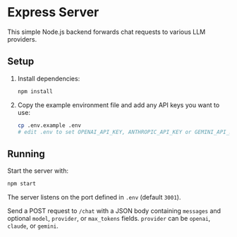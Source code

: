 # Express Server

This simple Node.js backend forwards chat requests to various LLM providers.

## Setup

1. Install dependencies:
   ```bash
   npm install
   ```
2. Copy the example environment file and add any API keys you want to use:
   ```bash
   cp .env.example .env
   # edit .env to set OPENAI_API_KEY, ANTHROPIC_API_KEY or GEMINI_API_KEY
   ```

## Running

Start the server with:
```bash
npm start
```
The server listens on the port defined in `.env` (default `3001`).

Send a POST request to `/chat` with a JSON body containing `messages` and optional `model`, `provider`, or `max_tokens` fields. `provider` can be `openai`, `claude`, or `gemini`.
